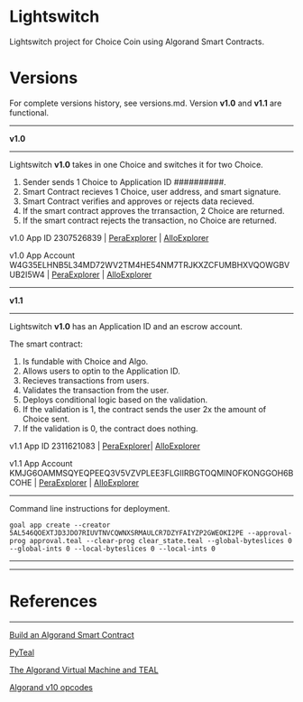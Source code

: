 # Lightswitch

Lightswitch project for Choice Coin using Algorand Smart Contracts.


# Versions

For complete versions history, see versions.md. Version **v1.0** and **v1.1** are functional.

____________________________________________________________
**v1.0**
____________________________________________________________
Lightswitch **v1.0** takes in one Choice and switches it for two Choice.

1. Sender sends 1 Choice to Application ID ##########.
2. Smart Contract recieves 1 Choice, user address, and smart signature.
3. Smart Contract verifies and approves or rejects data recieved.
4. If the smart contract approves the trransaction, 2 Choice are returned.
5. If the smart contract rejects the transaction, no Choice are returned.

v1.0 App ID 2307526839 | [PeraExplorer](https://explorer.perawallet.app/application/2307526839/) | [AlloExplorer](https://allo.info/application/2307526839)

v1.0 App Account W4G35ELHNB5L34MD72WV2TM4HE54NM7TRJKXZCFUMBHXVQOWGBVUB2I5W4 | [PeraExplorer](https://explorer.perawallet.app/address/W4G35ELHNB5L34MD72WV2TM4HE54NM7TRJKXZCFUMBHXVQOWGBVUB2I5W4/) | [AlloExplorer](https://allo.info/account/W4G35ELHNB5L34MD72WV2TM4HE54NM7TRJKXZCFUMBHXVQOWGBVUB2I5W4)

____________________________________________________________
**v1.1**
____________________________________________________________
Lightswitch **v1.0**  has an Application ID and an escrow account.

The smart contract:
1. Is fundable with Choice and Algo.
2. Allows users to optin to the Application ID.
3. Recieves transactions from users.
4. Validates the transaction from the user.
5. Deploys conditional logic based on the validation.
6. If the validation is 1, the contract sends the user 2x the amount of Choice sent.
7. If the validation is 0, the contract does nothing.

v1.1 App ID 2311621083 | [PeraExplorer](https://explorer.perawallet.app/application/2311621083/)| [AlloExplorer](https://allo.info/application/2311621083)

v1.1 App Account KMJG6OAMMSQYEQPEEQ3V5VZVPLEE3FLGIIRBGTOQMINOFKONGGOH6BCOHE | [PeraExplorer](https://explorer.perawallet.app/address/KMJG6OAMMSQYEQPEEQ3V5VZVPLEE3FLGIIRBGTOQMINOFKONGGOH6BCOHE/) | [AlloExplorer](https://allo.info/account/KMJG6OAMMSQYEQPEEQ3V5VZVPLEE3FLGIIRBGTOQMINOFKONGGOH6BCOHE)
____________________________________________________________

Command line instructions for deployment.

```
goal app create --creator 5AL546QOEXTJD3JDO7RIUVTNVCQWNXSRMAULCR7DZYFAIYZP2GWEOKI2PE --approval-prog approval.teal --clear-prog clear_state.teal --global-byteslices 0 --global-ints 0 --local-byteslices 0 --local-ints 0
```
____________________________________________________________

____________________________________________________________
# References
____________________________________________________________
[Build an Algorand Smart Contract](https://github.com/Bhaney44/Build-an-Algorand-Smart-Contract)

[PyTeal](https://pyteal.readthedocs.io/en/stable/)

[The Algorand Virtual Machine and TEAL](https://developer.algorand.org/docs/get-details/dapps/avm/teal/specification/)

[Algorand v10 opcodes](https://developer.algorand.org/docs/get-details/dapps/avm/teal/opcodes/v10/)


